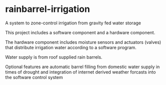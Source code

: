 # rainbarrel-irrigation

A system to zone-control irrigation from gravity fed water storage

This project includes a software component and a hardware component.

The hardware component includes moisture sensors and actuators (valves) that distribute irrigation water according to a software program.

Water supply is from roof supplied rain barrels.

Optional features are automatic barrel filling from domestic water supply in times of drought and integration of internet derived weather forcasts into the software control system
